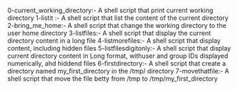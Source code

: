 0-current_working_directory:- A shell script that print current working directory
1-listit :- A shell script that list the content of the current directory
2-bring_me_home:- A shell script that change the working directory to the user home directory
3-listfiles:- A shell script that display the current directory content in a long file
4-listmorefiles:- A shell script that display content, including hidden files
5-listfilesdigitonly:- A shell script that display current directory content in Long format, withuser and group IDs displayed numerically, ahd hiddend files
6-firstdirectory:- A shell script that create a directory named my_first_directory in the /tmp/ directory
7-movethatfile:- A shell script that move the file betty from /tmp to /tmp/my_first_directory 
